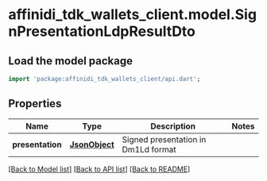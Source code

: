 # affinidi_tdk_wallets_client.model.SignPresentationLdpResultDto

## Load the model package

```dart
import 'package:affinidi_tdk_wallets_client/api.dart';
```

## Properties

| Name             | Type                  | Description                         | Notes |
| ---------------- | --------------------- | ----------------------------------- | ----- |
| **presentation** | [**JsonObject**](.md) | Signed presentation in Dm1Ld format |

[[Back to Model list]](../README.md#documentation-for-models) [[Back to API list]](../README.md#documentation-for-api-endpoints) [[Back to README]](../README.md)
